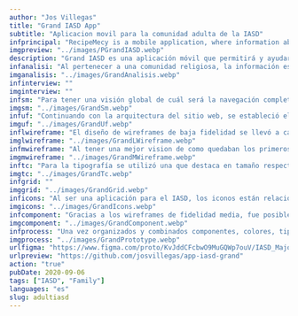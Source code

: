 ```yaml
---
author: "Jos Villegas"
title: "Grand IASD App"
subtitle: "Aplicacion movil para la comunidad adulta de la IASD"
infprincipal: "RecipeMecy is a mobile application, where information about food recipes made by the family is displayed"
imgpreview: "../images/PGrandIASD.webp"
description: "Grand IASD es una aplicación móvil que permitirá y ayudará a parte de la comunidad adventista (adultos mayores) a tener un espacio donde encontrarán las lecturas básicas que necesitan y compartirán más momentos con sus familias"
infanalisi: "Al pertenecer a una comunidad religiosa, la información es abundante, lo mismo ocurre con las aplicaciones móviles, excepto que no todos están en una sola aplicación o si la tienen como opciones, son redirigidos a sitios externos."
imganalisis: "../images/GrandAnalisis.webp"
infinterview: ""
imginterview: ""
infsm: "Para tener una visión global de cuál será la navegación completa entre pantallas, se diseñó el siguiente mapa del sitio"
imgsm: "../images/GrandSm.webp"
infuf: "Continuando con la arquitectura del sitio web, se estableció el flujo de tareas que los miembros de la familia seguirán para seguir la receta deseada."
imguf: "../images/GrandUf.webp"
inflwireframe: "El diseño de wireframes de baja fidelidad se llevó a cabo para tener una mejor visión de que lo investigado y estructurado estaban alineados."
imglwireframe: "../images/GrandLWireframe.webp"
infmwireframe: "Al tener una mejor vision de como quedaban los primeros disenios, pasamos a la etapa de cambio a mejor disenios y estar un poco mas cerca del objetivo que se quiere cumplir"
imgmwireframe: "../images/GrandMWireframe.webp"
inftc: "Para la tipografía se utilizó una que destaca en tamaño respecto a la básica ya que ayudaría con la lectura y para la parte de color, se pensaba que jugaba con las variantes de una que no afectaba a la capacidad visual de los usuarios."
imgtc: "../images/GrandTc.webp"
infgrid: ""
imggrid: "../images/GrandGrid.webp"
inficons: "Al ser una aplicación para el IASD, los iconos están relacionados con el tema de la religión y los conceptos sobre la iglesia."
imgicons: "../images/GrandIcons.webp"
infcomponent: "Gracias a los wireframes de fidelidad media, fue posible encontrar secciones donde ciertos puntos eran repetitivos y tenían estados, por lo tanto, se crearon componentes que ayudarán a que el diseño sea más rápido y su desarrollo futuro más factible."
imgcomponent: "../images/GrandComponent.webp"
infprocess: "Una vez organizados y combinados componentes, colores, tipografía, imágenes, etc., se podría realizar el diseño final de cada pantalla."
imgprocess: "../images/GrandPrototype.webp"
urlfigma: "https://www.figma.com/proto/KvJddCFcbwO9MuGQWp7ouV/IASD_Major?page-id=2%3A3&node-id=2-7&viewport=313%2C576%2C0.06&t=3ri3pqmZEcyO9InT-9&scaling=scale-down&content-scaling=fixed&starting-point-node-id=2%3A7&show-proto-sidebar=1"
urlpreview: "https://github.com/josvillegas/app-iasd-grand"
action: "true"
pubDate: 2020-09-06
tags: ["IASD", "Family"]
languages: "es"
slug: adultiasd
---
```

